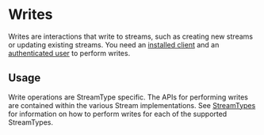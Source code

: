 # Writes

Writes are interactions that write to streams, such as creating new streams or updating existing streams. You need an [installed client](./installation.md) and an [authenticated user](./authentication.md) to perform writes.

## **Usage**
Write operations are StreamType specific. The APIs for performing writes are contained within the various Stream implementations. See [StreamTypes](../../streamtypes/overview.md) for information on how to perform writes for each of the supported StreamTypes.

</br>
</br>
</br>

